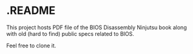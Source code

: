 # .README

This project hosts PDF file of the BIOS Disassembly Ninjutsu book along with old (hard to find) public specs related to BIOS. 

Feel free to clone it.
